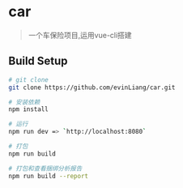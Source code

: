 # car

> 一个车保险项目,运用vue-cli搭建

## Build Setup

``` bash
# git clone
git clone https://github.com/evinLiang/car.git

# 安装依赖
npm install

# 运行
npm run dev => `http://localhost:8080`

# 打包
npm run build

# 打包和查看捆绑分析报告
npm run build --report
```

